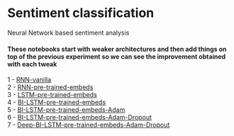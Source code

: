 # Sentiment classification
Neural Network based sentiment analysis

#### These notebooks start with weaker architectures and then add things on top of the previous experiment so we can see the improvement obtained with each tweak <br>
1 - [RNN-vanilla](https://github.com/hveigz/sequence-models/blob/master/Sentiment_classification/RNN-vanilla.ipynb) <br>
2 - [RNN-pre-trained-embeds](https://github.com/hveigz/sequence-models/blob/master/Sentiment_classification/RNN-pre-trained-embeds.ipynb) <br>
3 - [LSTM-pre-trained-embeds](https://github.com/hveigz/sequence-models/blob/master/Sentiment_classification/LSTM-pre-trained-embeds.ipynb) <br>
4 - [BI-LSTM-pre-trained-embeds](https://github.com/hveigz/sequence-models/blob/master/Sentiment_classification/BI-LSTM-pre-trained-embeds.ipynb) <br>
5 - [BI-LSTM-pre-trained-embeds-Adam](https://github.com/hveigz/sequence-models/blob/master/Sentiment_classification/BI-LSTM-pre-trained-embeds-Adam.ipynb) <br>
6 - [BI-LSTM-pre-trained-embeds-Adam-Dropout](https://github.com/hveigz/sequence-models/blob/master/Sentiment_classification/BI-LSTM-pre-trained-embeds-Adam-Dropout.ipynb) <br>
7 - [Deep-BI-LSTM-pre-trained-embeds-Adam-Dropout](https://github.com/hveigz/sequence-models/blob/master/Sentiment_classification/Deep-BI-LSTM-pre-trained-embeds-Adam-Dropout.ipynb) <br>

